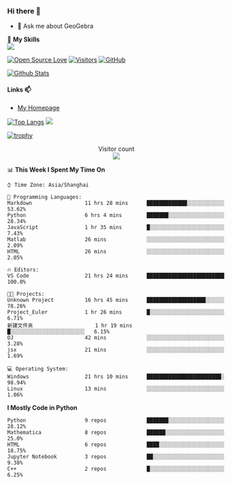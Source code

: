 ### Hi there 👋

<!--
**wuyudi/wuyudi** is a ✨ _special_ ✨ repository because its `README.md` (this file) appears on your GitHub profile.

Here are some ideas to get you started:

- 🔭 I’m currently working on ...
- 🌱 I’m currently learning ...
- 👯 I’m looking to collaborate on ...
- 🤔 I’m looking for help with ...

- 📫 How to reach me: ...
- 😄 Pronouns: ...
- ⚡ Fun fact: ...
-->

- 💬 Ask me about GeoGebra

🌟 **My Skills**  
![](https://img.shields.io/badge/-Python-3e74a2?style=flat-square&logo=Python&logoColor=fff)

[![Open Source Love](https://badges.frapsoft.com/os/v1/open-source.svg?v=103)](https://github.com/wuyudi/)
[![Visitors](https://visitor-badge.glitch.me/badge?page_id=wuyudi.wuyudi)](https://github.com/wuyudi/)
[![GitHub](https://img.shields.io/github/followers/wuyudi.svg?lable=GitHub&style=social)](https://github.com/wuyudi/)

[![Github Stats](https://github-readme-stats.vercel.app/api?username=wuyudi&show_icons=true)](https://github.com/wuyudi/)

#### Links 📫

* [My Homepage](https://wuyudi.github.io/blog/)

[![Top Langs](https://github-readme-stats.vercel.app/api/top-langs/?username=wuyudi&hide=HTML)](https://github.com/wuyudi/github-readme-stats)  ![](https://aster-readme.vercel.app/api/top-langs/?username=wuyudi&exclude_lang=html&layout=compact)

[![trophy](https://github-profile-trophy.vercel.app/?username=wuyudi&theme=onedark)](https://github.com/ryo-ma/github-profile-trophy)

<p align="center"> 
  Visitor count<br>
  <img src="https://profile-counter.glitch.me/wuyudi/count.svg" />
</p>

<!--START_SECTION:waka-->
📊 **This Week I Spent My Time On** 

```text
⌚︎ Time Zone: Asia/Shanghai

💬 Programming Languages: 
Markdown                 11 hrs 28 mins      █████████████░░░░░░░░░░░░   53.62% 
Python                   6 hrs 4 mins        ███████░░░░░░░░░░░░░░░░░░   28.34% 
JavaScript               1 hr 35 mins        █░░░░░░░░░░░░░░░░░░░░░░░░   7.43% 
Matlab                   26 mins             ░░░░░░░░░░░░░░░░░░░░░░░░░   2.09% 
HTML                     26 mins             ░░░░░░░░░░░░░░░░░░░░░░░░░   2.05%

🔥 Editors: 
VS Code                  21 hrs 24 mins      █████████████████████████   100.0%

🐱‍💻 Projects: 
Unknown Project          16 hrs 45 mins      ███████████████████░░░░░░   78.26% 
Project_Euler            1 hr 26 mins        █░░░░░░░░░░░░░░░░░░░░░░░░   6.71% 
新建文件夹                    1 hr 19 mins        █░░░░░░░░░░░░░░░░░░░░░░░░   6.15% 
OJ                       42 mins             ░░░░░░░░░░░░░░░░░░░░░░░░░   3.28% 
jsx                      21 mins             ░░░░░░░░░░░░░░░░░░░░░░░░░   1.69%

💻 Operating System: 
Windows                  21 hrs 10 mins      ████████████████████████░   98.94% 
Linux                    13 mins             ░░░░░░░░░░░░░░░░░░░░░░░░░   1.06%

```

**I Mostly Code in Python** 

```text
Python                   9 repos             ███████░░░░░░░░░░░░░░░░░░   28.12% 
Mathematica              8 repos             ██████░░░░░░░░░░░░░░░░░░░   25.0% 
HTML                     6 repos             ████░░░░░░░░░░░░░░░░░░░░░   18.75% 
Jupyter Notebook         3 repos             ██░░░░░░░░░░░░░░░░░░░░░░░   9.38% 
C++                      2 repos             █░░░░░░░░░░░░░░░░░░░░░░░░   6.25%

```



<!--END_SECTION:waka-->
